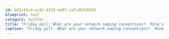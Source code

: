 ```yaml
---
id: bd1c41cd-ac92-42fd-ae0f-cafc4b326556
blueprint: text
category: twitter
title: "Friday poll: What are your network naming conventions?  Mine's a mix of Land Cruiser and @tmbg song references"
caption: 'Friday poll: What are your network naming conventions?  Mine''s a mix of Land Cruiser and <span class="username username_linked">@<a href="https://twitter.com/tmbg" title="They Might Be Giants">tmbg</a></span> song references'
---
```

